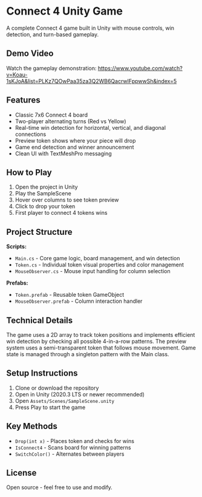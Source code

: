 # Connect 4 Unity Game

A complete Connect 4 game built in Unity with mouse controls, win detection, and turn-based gameplay.

## Demo Video

Watch the gameplay demonstration: https://www.youtube.com/watch?v=Koau-1sKJoA&list=PLKz7QOwPaa35za3Q2WB6QacrwIFppwwSh&index=5

## Features

- Classic 7x6 Connect 4 board
- Two-player alternating turns (Red vs Yellow)
- Real-time win detection for horizontal, vertical, and diagonal connections
- Preview token shows where your piece will drop
- Game end detection and winner announcement
- Clean UI with TextMeshPro messaging

## How to Play

1. Open the project in Unity
2. Play the SampleScene
3. Hover over columns to see token preview
4. Click to drop your token
5. First player to connect 4 tokens wins

## Project Structure

**Scripts:**
- `Main.cs` - Core game logic, board management, and win detection
- `Token.cs` - Individual token visual properties and color management
- `MouseObserver.cs` - Mouse input handling for column selection

**Prefabs:**
- `Token.prefab` - Reusable token GameObject
- `MouseObserver.prefab` - Column interaction handler

## Technical Details

The game uses a 2D array to track token positions and implements efficient win detection by checking all possible 4-in-a-row patterns. The preview system uses a semi-transparent token that follows mouse movement. Game state is managed through a singleton pattern with the Main class.

## Setup Instructions

1. Clone or download the repository
2. Open in Unity (2020.3 LTS or newer recommended)
3. Open `Assets/Scenes/SampleScene.unity`
4. Press Play to start the game

## Key Methods

- `Drop(int x)` - Places token and checks for wins
- `IsConnect4` - Scans board for winning patterns
- `SwitchColor()` - Alternates between players

## License

Open source - feel free to use and modify.
